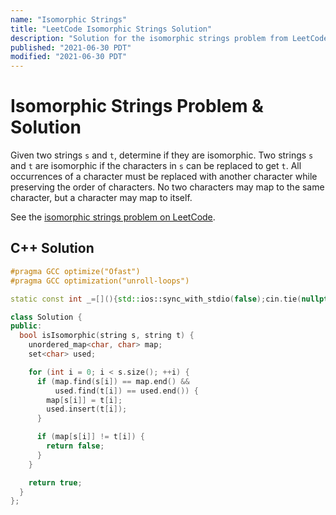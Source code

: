```yaml
---
name: "Isomorphic Strings"
title: "LeetCode Isomorphic Strings Solution"
description: "Solution for the isomorphic strings problem from LeetCode."
published: "2021-06-30 PDT"
modified: "2021-06-30 PDT"
---
```


# Isomorphic Strings Problem & Solution

Given two strings `s` and `t`, determine if they are isomorphic.
Two strings `s` and `t` are isomorphic if the characters in `s` can be replaced to get `t`.
All occurrences of a character must be replaced with another character while preserving the order of characters.
No two characters may map to the same character, but a character may map to itself.

See the [isomorphic strings problem on LeetCode](https://leetcode.com/problems/isomorphic-strings).

## C++ Solution

```cpp
#pragma GCC optimize("Ofast")
#pragma GCC optimization("unroll-loops")

static const int _=[](){std::ios::sync_with_stdio(false);cin.tie(nullptr);cout.tie(nullptr);return 0;}();

class Solution {
public:
  bool isIsomorphic(string s, string t) {
    unordered_map<char, char> map;
    set<char> used;

    for (int i = 0; i < s.size(); ++i) {
      if (map.find(s[i]) == map.end() &&
          used.find(t[i]) == used.end()) {
        map[s[i]] = t[i];
        used.insert(t[i]);
      }

      if (map[s[i]] != t[i]) {
        return false;
      }
    }

    return true;
  }
};
```

